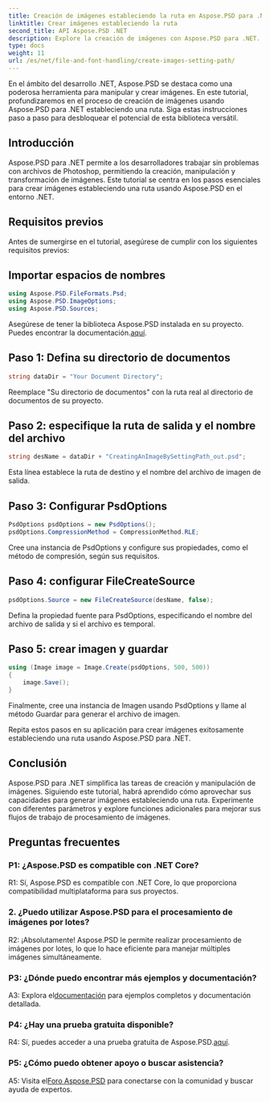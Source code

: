 ```yaml
---
title: Creación de imágenes estableciendo la ruta en Aspose.PSD para .NET
linktitle: Crear imágenes estableciendo la ruta
second_title: API Aspose.PSD .NET
description: Explore la creación de imágenes con Aspose.PSD para .NET. Sigue nuestra guía paso a paso y libera el potencial de esta poderosa biblioteca.
type: docs
weight: 11
url: /es/net/file-and-font-handling/create-images-setting-path/
---
```

En el ámbito del desarrollo .NET, Aspose.PSD se destaca como una poderosa herramienta para manipular y crear imágenes. En este tutorial, profundizaremos en el proceso de creación de imágenes usando Aspose.PSD para .NET estableciendo una ruta. Siga estas instrucciones paso a paso para desbloquear el potencial de esta biblioteca versátil.

## Introducción

Aspose.PSD para .NET permite a los desarrolladores trabajar sin problemas con archivos de Photoshop, permitiendo la creación, manipulación y transformación de imágenes. Este tutorial se centra en los pasos esenciales para crear imágenes estableciendo una ruta usando Aspose.PSD en el entorno .NET.

## Requisitos previos

Antes de sumergirse en el tutorial, asegúrese de cumplir con los siguientes requisitos previos:

## Importar espacios de nombres

```csharp
using Aspose.PSD.FileFormats.Psd;
using Aspose.PSD.ImageOptions;
using Aspose.PSD.Sources;
```

Asegúrese de tener la biblioteca Aspose.PSD instalada en su proyecto. Puedes encontrar la documentación.[aquí](https://reference.aspose.com/psd/net/).

## Paso 1: Defina su directorio de documentos

```csharp
string dataDir = "Your Document Directory";
```

Reemplace "Su directorio de documentos" con la ruta real al directorio de documentos de su proyecto.

## Paso 2: especifique la ruta de salida y el nombre del archivo

```csharp
string desName = dataDir + "CreatingAnImageBySettingPath_out.psd";
```

Esta línea establece la ruta de destino y el nombre del archivo de imagen de salida.

## Paso 3: Configurar PsdOptions

```csharp
PsdOptions psdOptions = new PsdOptions();
psdOptions.CompressionMethod = CompressionMethod.RLE;
```

Cree una instancia de PsdOptions y configure sus propiedades, como el método de compresión, según sus requisitos.

## Paso 4: configurar FileCreateSource

```csharp
psdOptions.Source = new FileCreateSource(desName, false);
```

Defina la propiedad fuente para PsdOptions, especificando el nombre del archivo de salida y si el archivo es temporal.

## Paso 5: crear imagen y guardar

```csharp
using (Image image = Image.Create(psdOptions, 500, 500))
{
    image.Save();
}
```

Finalmente, cree una instancia de Imagen usando PsdOptions y llame al método Guardar para generar el archivo de imagen.

Repita estos pasos en su aplicación para crear imágenes exitosamente estableciendo una ruta usando Aspose.PSD para .NET.

## Conclusión

Aspose.PSD para .NET simplifica las tareas de creación y manipulación de imágenes. Siguiendo este tutorial, habrá aprendido cómo aprovechar sus capacidades para generar imágenes estableciendo una ruta. Experimente con diferentes parámetros y explore funciones adicionales para mejorar sus flujos de trabajo de procesamiento de imágenes.

## Preguntas frecuentes

### P1: ¿Aspose.PSD es compatible con .NET Core?

R1: Sí, Aspose.PSD es compatible con .NET Core, lo que proporciona compatibilidad multiplataforma para sus proyectos.

### 2. ¿Puedo utilizar Aspose.PSD para el procesamiento de imágenes por lotes?

R2: ¡Absolutamente! Aspose.PSD le permite realizar procesamiento de imágenes por lotes, lo que lo hace eficiente para manejar múltiples imágenes simultáneamente.

### P3: ¿Dónde puedo encontrar más ejemplos y documentación?

 A3: Explora el[documentación](https://reference.aspose.com/psd/net/) para ejemplos completos y documentación detallada.

### P4: ¿Hay una prueba gratuita disponible?

 R4: Sí, puedes acceder a una prueba gratuita de Aspose.PSD.[aquí](https://releases.aspose.com/).

### P5: ¿Cómo puedo obtener apoyo o buscar asistencia?

 A5: Visita el[Foro Aspose.PSD](https://forum.aspose.com/c/psd/34) para conectarse con la comunidad y buscar ayuda de expertos.
